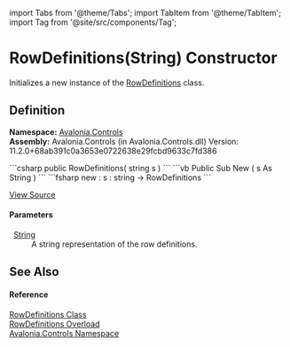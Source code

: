import Tabs from '@theme/Tabs'; 
import TabItem from '@theme/TabItem'; 
import Tag from '@site/src/components/Tag'; 

# RowDefinitions(String) Constructor


Initializes a new instance of the <a href="T_Avalonia_Controls_RowDefinitions">RowDefinitions</a> class.



## Definition
**Namespace:** <a href="N_Avalonia_Controls">Avalonia.Controls</a>  
**Assembly:** Avalonia.Controls (in Avalonia.Controls.dll) Version: 11.2.0+68ab391c0a3653e0722638e29fcbd9633c7fd386

<Tabs groupId="api-code-preview">
<TabItem value="csharp" label="C#">
```csharp
public RowDefinitions(
	string s
)
```
</TabItem>
<TabItem value="vb" label="VB">
```vb
Public Sub New ( 
	s As String
)
```
</TabItem>
<TabItem value="fsharp" label="F#">
```fsharp
new : 
        s : string -> RowDefinitions
```
</TabItem>
</Tabs>



<a href="https://github.com/AvaloniaUI/Avalonia/tree/master/srcAvalonia.Controls/RowDefinitions.cs#L22" title="View the source code">View Source</a>



#### Parameters
<dl><dt>  <a href="https://learn.microsoft.com/dotnet/api/system.string" target="_blank" rel="noopener noreferrer">String</a></dt><dd>A string representation of the row definitions.</dd></dl>

## See Also


#### Reference
<a href="T_Avalonia_Controls_RowDefinitions">RowDefinitions Class</a>  
<a href="Overload_Avalonia_Controls_RowDefinitions__ctor">RowDefinitions Overload</a>  
<a href="N_Avalonia_Controls">Avalonia.Controls Namespace</a>  
